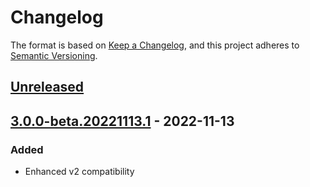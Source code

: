 # Changelog

The format is based on [Keep a Changelog](https://keepachangelog.com/en/1.0.0/),
and this project adheres to [Semantic Versioning](https://semver.org/spec/v2.0.0.html).

## [Unreleased]

## [3.0.0-beta.20221113.1] - 2022-11-13

### Added

- Enhanced v2 compatibility

[unreleased]: https://github.com/dolly22/autorest.csharp.compat/compare/v3.0.0-beta.20221113.1...HEAD
[3.0.0-beta.20221113.1]: https://github.com/dolly22/autorest.csharp.compat/releases/tag/v3.0.0-beta.20221113.1
